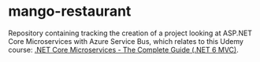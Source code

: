 # mango-restaurant
Repository containing tracking the creation of a project looking at ASP.NET Core Microservices with Azure Service Bus, which relates to this Udemy course: [.NET Core Microservices - The Complete Guide (.NET 6 MVC)](https://www.udemy.com/course/net-core-microservices-the-complete-guide-net-6-mvc/).

